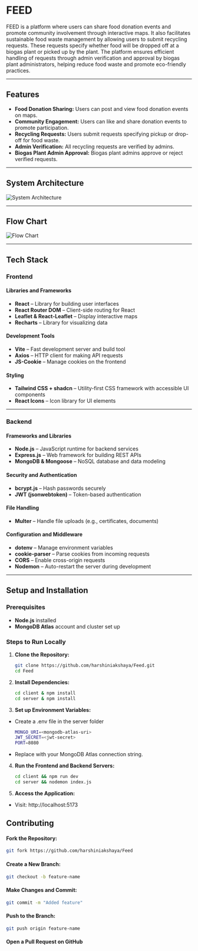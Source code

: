 # **FEED**

FEED is a platform where users can share food donation events and promote community involvement through interactive maps. It also facilitates sustainable food waste management by allowing users to submit recycling requests. These requests specify whether food will be dropped off at a biogas plant or picked up by the plant. The platform ensures efficient handling of requests through admin verification and approval by biogas plant administrators, helping reduce food waste and promote eco-friendly practices.

---

## **Features**
- **Food Donation Sharing:** Users can post and view food donation events on maps.  
- **Community Engagement:** Users can like and share donation events to promote participation.  
- **Recycling Requests:** Users submit requests specifying pickup or drop-off for food waste.  
- **Admin Verification:** All recycling requests are verified by admins.  
- **Biogas Plant Admin Approval:** Biogas plant admins approve or reject verified requests.  

---

## **System Architecture**  
![System Architecture]()   

---

## **Flow Chart**  
![Flow Chart]()  
  

---

## **Tech Stack**
### **Frontend**

#### Libraries and Frameworks
- **React** – Library for building user interfaces  
- **React Router DOM** – Client-side routing for React  
- **Leaflet & React-Leaflet** – Display interactive maps  
- **Recharts** – Library for visualizing data  

#### Development Tools
- **Vite** – Fast development server and build tool  
- **Axios** – HTTP client for making API requests  
- **JS-Cookie** – Manage cookies on the frontend  

#### Styling
- **Tailwind CSS + shadcn** – Utility-first CSS framework with accessible UI components  
- **React Icons** – Icon library for UI elements  

---

### **Backend**

#### Frameworks and Libraries
- **Node.js** – JavaScript runtime for backend services  
- **Express.js** – Web framework for building REST APIs  
- **MongoDB & Mongoose** – NoSQL database and data modeling  

#### Security and Authentication
- **bcrypt.js** – Hash passwords securely  
- **JWT (jsonwebtoken)** – Token-based authentication  

#### File Handling
- **Multer** – Handle file uploads (e.g., certificates, documents)  

#### Configuration and Middleware
- **dotenv** – Manage environment variables  
- **cookie-parser** – Parse cookies from incoming requests  
- **CORS** – Enable cross-origin requests  
- **Nodemon** – Auto-restart the server during development  
 

---

## **Setup and Installation**

### **Prerequisites**
- **Node.js** installed  
- **MongoDB Atlas** account and cluster set up   

### **Steps to Run Locally**
1. **Clone the Repository:**
   ```bash
   git clone https://github.com/harshiniakshaya/Feed.git
   cd Feed
   ```
2. **Install Dependencies:**
   ```bash
   cd client & npm install
   cd server & npm install
   ```
3. **Set up Environment Variables:**
- Create a .env file in the server folder 
   ```bash
   MONGO_URI=<mongodb-atlas-uri>   
   JWT_SECRET=<jwt-secret>
   PORT=8080
   ```
- Replace <your-mongodb-atlas-uri> with your MongoDB Atlas connection string.
4. **Run the Frontend and Backend Servers:**
   ```bash
   cd client && npm run dev
   cd server && nodemon index.js
   ```
5. **Access the Application:**
- Visit: http://localhost:5173

## **Contributing**

#### Fork the Repository:
```bash
git fork https://github.com/harshiniakshaya/Feed 
```
#### Create a New Branch:
```bash
git checkout -b feature-name
```
#### Make Changes and Commit:
```bash
git commit -m "Added feature"
```
#### Push to the Branch:
```bash
git push origin feature-name
```
#### Open a Pull Request on GitHub
   

